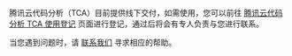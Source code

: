 腾讯云代码分析（TCA）目前提供线下交付，如需使用，您可以前往 [腾讯云代码分析 TCA 使用登记](https://cloud.tencent.com/apply/p/44ncv4hzp1) 页面进行登记，通过后将会有专人负责与您进行联系。

当您遇到问题时，请 [联系我们](https://cloud.tencent.com/about/connect) 寻求相应的帮助。
